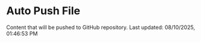 # Auto Push File

Content that will be pushed to GitHub repository.
Last updated: 08/10/2025, 01:46:53 PM